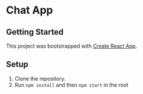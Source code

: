 # Chat App 

## Getting Started

This project was bootstrapped with [Create React App](https://github.com/facebook/create-react-app).

## Setup

1. Clone the repository.
1. Run `npm install` and then  `npm start` in the root
